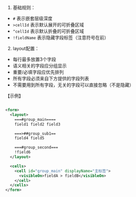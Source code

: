 1. 基础规则：

- `#` 表示嵌套层级深度
- `>cellId` 表示默认展开的可折叠区域
- `^cellId` 表示默认折叠的可折叠区域
- `!fieldName` 表示隐藏字段标签（注意符号在前）

2. layout配置：

- 每行最多放置3个字段
- 语义相关的字段应分组显示
- 重要/必填字段应优先排列
- 所有字段必须来自下方提供的字段列表
- 不需要用到所有字段，无关的字段可以直接忽略（不是隐藏）

【示例】

```xml

<form>
  <layout>
    ===#group_main====
    field1 field2 field3

    ===>##group_sub1==
    field4 field5

    ===#group_second===
    !field6
  </layout>

  <cells>
    <cell id="group_main" displayName="主标签">
      <visibleOn>fieldA > fieldB</visibleOn>
    </cell>
  </cells>
</form>
```
